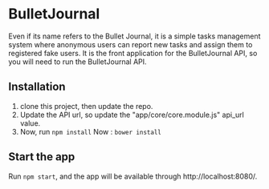 # BulletJournal
Even if its name refers to the Bullet Journal, it is a simple tasks management system where anonymous users can report new tasks and assign them to registered fake users.
It is the front application for the BulletJournal API, so you will need to run the BulletJournal API.

## Installation
1. clone this project, then update the repo.
2. Update the API url, so update the "app/core/core.module.js" api_url value.
3. Now, run
`npm install`
Now : 
`bower install`

## Start the app

Run `npm start`, and the app will be available through http://localhost:8080/.
